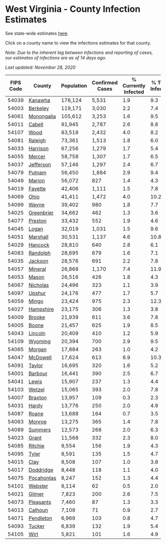 # West Virginia - County Infection Estimates

See state-wide estimates [here](/infections/us-wv).

Click on a county name to view the infections estimates for that county.

*Note: Due to the inherent lag between infections and reporting of cases, our estimates of infections are as of 14 days ago.*

*Last updated: November 28, 2020*

|   FIPS Code |                   County |   Population |   Confirmed Cases |   % Currently Infected |   % Total Infected |
|-------------|--------------------------|--------------|-------------------|------------------------|--------------------|
|       54039 |       [Kanawha](kanawha) |      178,124 |             5,531 |                    1.9 |                9.3 |
|       54003 |     [Berkeley](berkeley) |      119,171 |             3,030 |                    2.2 |                7.4 |
|       54061 | [Monongalia](monongalia) |      105,612 |             3,253 |                    1.6 |                9.5 |
|       54011 |         [Cabell](cabell) |       91,945 |             2,787 |                    2.6 |                8.8 |
|       54107 |             [Wood](wood) |       83,518 |             2,432 |                    4.0 |                8.2 |
|       54081 |       [Raleigh](raleigh) |       73,361 |             1,513 |                    1.8 |                6.0 |
|       54033 |     [Harrison](harrison) |       67,256 |             1,279 |                    1.7 |                5.4 |
|       54055 |         [Mercer](mercer) |       58,758 |             1,307 |                    1.7 |                6.5 |
|       54037 |   [Jefferson](jefferson) |       57,146 |             1,297 |                    2.4 |                6.7 |
|       54079 |         [Putnam](putnam) |       56,450 |             1,884 |                    2.9 |                9.4 |
|       54049 |         [Marion](marion) |       56,072 |               827 |                    1.4 |                4.3 |
|       54019 |       [Fayette](fayette) |       42,406 |             1,111 |                    1.5 |                7.8 |
|       54069 |             [Ohio](ohio) |       41,411 |             1,472 |                    4.0 |               10.2 |
|       54099 |           [Wayne](wayne) |       39,402 |               980 |                    1.8 |                7.7 |
|       54025 | [Greenbrier](greenbrier) |       34,662 |               462 |                    1.3 |                3.6 |
|       54077 |       [Preston](preston) |       33,432 |               552 |                    1.9 |                4.6 |
|       54045 |           [Logan](logan) |       32,019 |             1,031 |                    1.5 |                9.6 |
|       54051 |     [Marshall](marshall) |       30,531 |             1,137 |                    4.6 |               10.8 |
|       54029 |       [Hancock](hancock) |       28,810 |               640 |                    2.8 |                6.1 |
|       54083 |     [Randolph](randolph) |       28,695 |               679 |                    1.6 |                7.1 |
|       54035 |       [Jackson](jackson) |       28,576 |               691 |                    2.2 |                7.8 |
|       54057 |       [Mineral](mineral) |       26,868 |             1,170 |                    7.4 |               11.9 |
|       54053 |           [Mason](mason) |       26,516 |               426 |                    1.8 |                4.3 |
|       54067 |     [Nicholas](nicholas) |       24,496 |               323 |                    1.1 |                3.9 |
|       54097 |         [Upshur](upshur) |       24,176 |               477 |                    1.7 |                5.7 |
|       54059 |           [Mingo](mingo) |       23,424 |               975 |                    2.3 |               12.3 |
|       54027 |   [Hampshire](hampshire) |       23,175 |               306 |                    1.3 |                3.8 |
|       54009 |         [Brooke](brooke) |       21,939 |               611 |                    3.6 |                7.8 |
|       54005 |           [Boone](boone) |       21,457 |               625 |                    1.9 |                8.5 |
|       54043 |       [Lincoln](lincoln) |       20,409 |               410 |                    1.2 |                5.9 |
|       54109 |       [Wyoming](wyoming) |       20,394 |               700 |                    2.9 |                9.5 |
|       54065 |         [Morgan](morgan) |       17,884 |               263 |                    1.0 |                4.2 |
|       54047 |     [McDowell](mcdowell) |       17,624 |               613 |                    6.9 |               10.3 |
|       54091 |         [Taylor](taylor) |       16,695 |               320 |                    1.6 |                5.2 |
|       54001 |       [Barbour](barbour) |       16,441 |               390 |                    2.5 |                6.7 |
|       54041 |           [Lewis](lewis) |       15,907 |               237 |                    1.3 |                4.4 |
|       54103 |         [Wetzel](wetzel) |       15,065 |               393 |                    2.0 |                7.8 |
|       54007 |       [Braxton](braxton) |       13,957 |               109 |                    0.3 |                2.3 |
|       54031 |           [Hardy](hardy) |       13,776 |               250 |                    2.0 |                4.9 |
|       54087 |           [Roane](roane) |       13,688 |               164 |                    0.7 |                3.5 |
|       54063 |         [Monroe](monroe) |       13,275 |               365 |                    1.4 |                7.8 |
|       54089 |       [Summers](summers) |       12,573 |               268 |                    2.0 |                6.3 |
|       54023 |           [Grant](grant) |       11,568 |               332 |                    2.3 |                8.0 |
|       54085 |       [Ritchie](ritchie) |        9,554 |               156 |                    1.9 |                4.3 |
|       54095 |           [Tyler](tyler) |        8,591 |               135 |                    1.5 |                4.7 |
|       54015 |             [Clay](clay) |        8,508 |               107 |                    1.0 |                3.8 |
|       54017 |   [Doddridge](doddridge) |        8,448 |               118 |                    1.1 |                4.0 |
|       54075 | [Pocahontas](pocahontas) |        8,247 |               152 |                    1.3 |                4.4 |
|       54101 |       [Webster](webster) |        8,114 |                62 |                    0.5 |                2.0 |
|       54021 |         [Gilmer](gilmer) |        7,823 |               200 |                    2.6 |                7.5 |
|       54073 |   [Pleasants](pleasants) |        7,460 |                87 |                    1.3 |                3.3 |
|       54013 |       [Calhoun](calhoun) |        7,109 |                71 |                    0.9 |                2.7 |
|       54071 |   [Pendleton](pendleton) |        6,969 |               103 |                    0.8 |                4.7 |
|       54093 |         [Tucker](tucker) |        6,839 |               132 |                    1.9 |                5.4 |
|       54105 |             [Wirt](wirt) |        5,821 |               101 |                    1.6 |                4.9 |